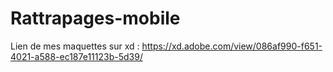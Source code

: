 # Rattrapages-mobile
Lien de mes maquettes sur xd :
https://xd.adobe.com/view/086af990-f651-4021-a588-ec187e11123b-5d39/